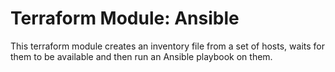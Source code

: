 # Terraform Module: Ansible

This terraform module creates an inventory file from a set of hosts, waits for them to be available and then run an Ansible playbook on them. 

